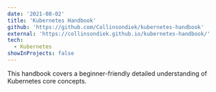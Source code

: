 ```yaml
---
date: '2021-08-02'
title: 'Kubernetes Handbook'
github: 'https://github.com/Collinsondiek/kubernetes-handbook'
external: 'https://collinsondiek.github.io/kubernetes-handbook/'
tech:
  - Kubernetes
showInProjects: false
---
```


This handbook covers a beginner-friendly detailed understanding of Kubernetes core concepts.
